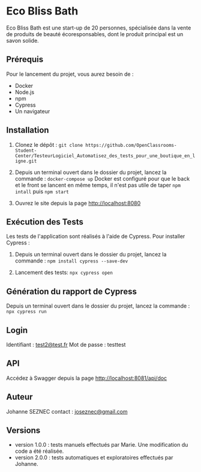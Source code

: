 # Eco Bliss Bath

Eco Bliss Bath est une start-up de 20 personnes, spécialisée dans la vente de produits de beauté écoresponsables, dont le produit principal est un savon solide.

## Prérequis

Pour le lancement du projet, vous aurez besoin de :

- Docker
- Node.js
- npm
- Cypress
- Un navigateur

## Installation

1.  Clonez le dépôt :
    `git clone https://github.com/OpenClassrooms-Student-Center/TesteurLogiciel_Automatisez_des_tests_pour_une_boutique_en_ligne.git `

2.  Depuis un terminal ouvert dans le dossier du projet, lancez la commande :
    `docker-compose up`
    Docker est configuré pour que le back et le front se lancent en même temps, il n'est pas utile de taper `npm intall` puis `npm start`

3.  Ouvrez le site depuis la page [http://localhost:8080](http://localhost:8080)

## Exécution des Tests

Les tests de l'application sont réalisés à l'aide de Cypress.
Pour installer Cypress :

1.  Depuis un terminal ouvert dans le dossier du projet, lancez la commande :
    `npm install cypress --save-dev`

2.  Lancement des tests: `npx cypress open `

## Génération du rapport de Cypress

Depuis un terminal ouvert dans le dossier du projet, lancez la commande :
`npx cypress run`

## Login

Identifiant : [test2@test.fr](mailto:test2@test.fr)
Mot de passe : testtest

## API

Accédez à Swagger depuis la page [http://localhost:8081/api/doc](http://localhost:8081/api/doc)

## Auteur

Johanne SEZNEC
contact : joseznec@gmail.com

## Versions

- version 1.0.0 : tests manuels effectués par Marie. Une modification du code a été réalisée.
- version 2.0.0 : tests automatiques et exploratoires effectués par Johanne.
